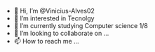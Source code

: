 - 👋 Hi, I’m @Vinicius-Alves02
- 👀 I’m interested in Tecnolgy
- 🌱 I’m currently studying Computer science 1/8
- 💞️ I’m looking to collaborate on ...
- 📫 How to reach me ...

<!---
Vinicius-Alves02/Vinicius-Alves02 is a ✨ special ✨ repository because its `README.md` (this file) appears on your GitHub profile.
You can click the Preview link to take a look at your changes.
--->
